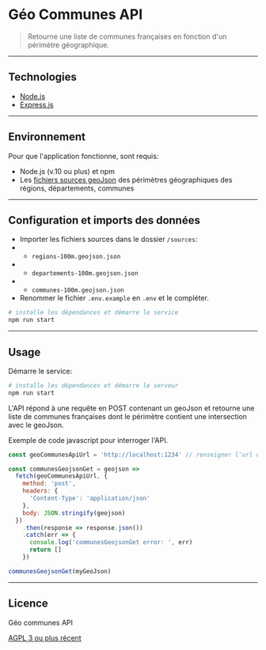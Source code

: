 # Géo Communes API

> Retourne une liste de communes françaises en fonction d'un périmètre géographique.

---

## Technologies

- [Node.js](https://nodejs.org/)
- [Express.js](http://expressjs.com)

---

## Environnement

Pour que l'application fonctionne, sont requis:

- Node.js (v.10 ou plus) et npm
- Les [fichiers sources geoJson](http://etalab-datasets.geo.data.gouv.fr/contours-administratifs/2018/geojson/) des périmètres géographiques des régions, départements, communes

---

## Configuration et imports des données

- Importer les fichiers sources dans le dossier `/sources`:
- - `regions-100m.geojson.json`
- - `departements-100m.geojson.json`
- - `communes-100m.geojson.json`
- Renommer le fichier `.env.example` en `.env` et le compléter.

```bash
# installe les dépendances et démarre le service
npm run start
```

---

## Usage

Démarre le service:

```bash
# installe les dépendances et démarre le serveur
npm run start
```

L'API répond à une requête en POST contenant un geoJson et retourne une liste de communes françaises dont le périmètre contient une intersection avec le geoJson.

Exemple de code javascript pour interroger l'API.

```js
const geoCommunesApiUrl = 'http://localhost:1234' // renseigner l'url de l'API

const communesGeojsonGet = geojson =>
  fetch(geoCommunesApiUrl, {
    method: 'post',
    headers: {
      'Content-Type': 'application/json'
    },
    body: JSON.stringify(geojson)
  })
    .then(response => response.json())
    .catch(err => {
      console.log('communesGeojsonGet error: ', err)
      return []
    })

communesGeojsonGet(myGeoJson)
```

---

## Licence

Géo communes API

[AGPL 3 ou plus récent](https://spdx.org/licenses/AGPL-3.0-or-later.html)
